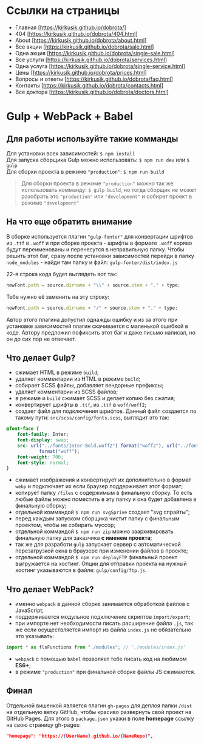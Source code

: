# Ссылки на страницы

-   Главная [https://kirkusik.github.io/dobrota/]
-   404 [https://kirkusik.github.io/dobrota/404.html]
-   About [https://kirkusik.github.io/dobrota/about.html]
-   Все акции [https://kirkusik.github.io/dobrota/sale.html]
-   Одна акция [https://kirkusik.github.io/dobrota/single-sale.html]
-   Все услуги [https://kirkusik.github.io/dobrota/services.html]
-   Одна услуга [https://kirkusik.github.io/dobrota/single-service.html]
-   Цены [https://kirkusik.github.io/dobrota/prices.html]
-   Вопросы и ответы [https://kirkusik.github.io/dobrota/faq.html]
-   Контакты [https://kirkusik.github.io/dobrota/contacts.html]
-   Все доктора [https://kirkusik.github.io/dobrota/doctors.html]

# Gulp + WebPack + Babel

## Для работы используйте такие комманды

Для установки всех зависимостей: `$ npm install`  
Для запуска сборщика Gulp можно использовать: `$ npm run dev` или `$ gulp`  
Для сборки проекта в режиме `"production"`: `$ npm run build`

> Для сборки проекта в режиме `"production"` можно так же использовать комманду: `$ gulp build`, но тогда сборщик не может разобрать это `"production"` или `"development"` и собирет проект в режиме `"development"`

## На что еще обратить внимание

В сборке используется плагин `"gulp-fonter"` для конвертации шрифтов из `.ttf` в `.woff` и при сборке проекта - шрифты в формате `.woff` коряво будут переименованы и перенесутся в неправильную папку. Чтобы решить этот баг, сразу после установки зависимостей перейди в папку `node_modules` - найди там папку и файл: `gulp-fonter/dist/index.js`

22-я строка кода будет выглядеть вот так:

```javascript
newFont.path = source.dirname + "\\" + source.stem + "." + type;
```

Тебе нужно её заменить на эту строку:

```javascript
newFont.path = source.dirname + "/" + source.stem + "." + type;
```

Автор этого плагина допустил однажды ошибку и из за этого при установке зависимостей плагин скачивается с маленькой ошибкой в коде. Автору предложил пофиксить этот баг и даже письмо написал, но он до сих пор не отвечает.

## Что делает Gulp?

-   сжимает HTML в режиме `build`;
-   удаляет комментарии из HTML в режиме `build`;
-   собирает SCSS файлы, добавляет вендорные префиксы;
-   удаляет комментарии из SCSS файлов;
-   в режиме и `build` сжимает SCSS и делает копию без сжатия;
-   конвертирует шрифты в `.ttf`, из `.ttf` в `woff/woff2`;
-   создает файл для подключения шрифтов. Данный файл создается по такому пути: `src/scss/config/fonts.scss`, выглядит это так:

```scss
@font-face {
    font-family: Inter;
    font-display: swap;
    src: url("../fonts/Inter-Bold.woff2") format("woff2"), url("../fonts/Inter-Bold.woff")
            format("woff");
    font-weight: 700;
    font-style: normal;
}
```

-   сжимает изображения и конвертирует их дополнительно в формат `webp` и подключает их если браузер поддерживает этот формат;
-   копирует папку `/files` с содержимым в финальную сборку. То есть любые файлы можно поместить в эту папку и она будет добавлена в финальную сборку;
-   отдельной коммандой `$ npm run svgSprive` cоздает "svg cпрайты";
-   перед каждым запуском сборщика чистит папку с финальным проектом, чтобы не собирать муссор;
-   отдельной коммандой `$ npm run zip` можно заархивировать финальную папку для заказчика **с именем проекта**;
-   так же для разработи `gulp` запускает сервер с автоматической перезагрузкой окна в браузере при изменении файлов в проекте;
-   отдельной коммандой `$ npm run deployFTP` финальный проект выгружается на хостинг. Опции для отправки проекта на нужный хостинг указываются в файле: `gulp/config/ftp.js`.

## Что делает WebPack?

-   именно `webpack` в данной сборке занимается обработкой файлов c JavaScript;
-   поддерживается модульное подключение скриптов `import/export`;
-   при импорте нет необходимости писать расширение файла `.js`, так же если осуществляется импорт из файла `index.js` не обязательно это указывать:

```javascript
import * as flsFunctions from "./modules"; // './modules/index.js'
```

-   `webpack` c помощью `babel` позволяет тебе писать код на любимом **ES6+**;
-   в режиме `"production"` при финальной сборке файлы JS сжимаются.

## Финал

Отдельной вишенкой является плагин `gh-pages` для деплоя папки `/dist` на отдельную ветку GitHub, чтобы красиво развернуть свой проект на GitHub Pages. Для этого в `package.json` укажи в поле **homepage** ссылку на свою страницу gh-pages:

```json
"homepage": "https://{UserName}.github.io/{NameRepo}",
```
